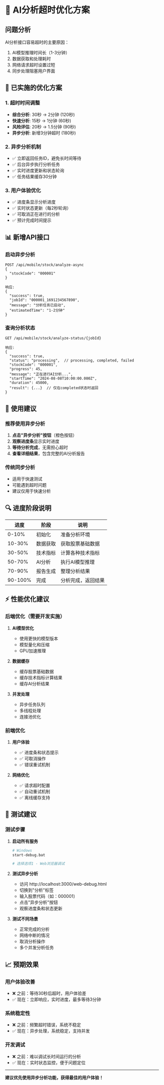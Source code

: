 # 🚀 AI分析超时优化方案

## 问题分析
AI分析接口容易超时的主要原因：
1. AI模型推理时间长（1-3分钟）
2. 数据获取和处理耗时
3. 网络请求超时设置过短
4. 同步处理阻塞用户界面

## 🔧 已实施的优化方案

### 1. 超时时间调整
- **综合分析**: 30秒 → 2分钟 (120秒)
- **快速分析**: 15秒 → 1分钟 (60秒)
- **风险评估**: 20秒 → 1.5分钟 (90秒)
- **异步分析**: 新增3分钟超时 (180秒)

### 2. 异步分析机制
- ✅ 立即返回任务ID，避免长时间等待
- ✅ 后台异步执行分析任务
- ✅ 实时进度更新和状态轮询
- ✅ 任务结果缓存30分钟

### 3. 用户体验优化
- ✅ 进度条显示分析进度
- ✅ 实时状态更新（每2秒轮询）
- ✅ 可取消正在进行的分析
- ✅ 预计完成时间提示

## 📊 新增API接口

### 启动异步分析
```
POST /api/mobile/stock/analyze-async
{
  "stockCode": "000001"
}

响应:
{
  "success": true,
  "jobId": "000001_1691234567890",
  "message": "分析任务已启动",
  "estimatedTime": "1-2分钟"
}
```

### 查询分析状态
```
GET /api/mobile/stock/analyze-status/{jobId}

响应:
{
  "success": true,
  "status": "processing",  // processing, completed, failed
  "stockCode": "000001",
  "progress": 45,
  "message": "正在进行AI分析...",
  "startTime": "2024-08-08T10:00:00.000Z",
  "duration": 45000,
  "result": {...}  // 仅在completed状态时返回
}
```

## 🎯 使用建议

### 推荐使用异步分析
1. **点击"异步分析"按钮**（橙色按钮）
2. **观察进度条**显示实时进度
3. **等待分析完成**，无需担心超时
4. **查看详细结果**，包含完整的AI分析报告

### 传统同步分析
- 适用于快速测试
- 可能遇到超时问题
- 建议仅用于快速分析

## 🔍 进度阶段说明

| 进度 | 阶段 | 说明 |
|------|------|------|
| 0-10% | 初始化 | 准备分析环境 |
| 10-30% | 数据获取 | 获取股票基础数据 |
| 30-50% | 技术指标 | 计算各种技术指标 |
| 50-70% | AI分析 | 执行AI模型推理 |
| 70-90% | 报告生成 | 整理分析结果 |
| 90-100% | 完成 | 分析完成，返回结果 |

## ⚡ 性能优化建议

### 后端优化（需要开发实施）
1. **AI模型优化**
   - 使用更快的模型版本
   - 模型量化和压缩
   - GPU加速推理

2. **数据缓存**
   - 缓存股票基础数据
   - 缓存技术指标计算结果
   - 缓存AI分析结果

3. **并发处理**
   - 异步任务队列
   - 多线程处理
   - 连接池优化

### 前端优化
1. **用户体验**
   - ✅ 进度条和状态提示
   - ✅ 可取消操作
   - ✅ 错误重试机制

2. **网络优化**
   - ✅ 请求超时配置
   - ✅ 自动重试机制
   - ✅ 离线缓存支持

## 🧪 测试建议

### 测试步骤
1. **启动所有服务**
   ```bash
   # Windows
   start-debug.bat
   
   # 选择选项1 - Web浏览器调试
   ```

2. **测试异步分析**
   - 访问 http://localhost:3000/web-debug.html
   - 切换到"分析"标签
   - 输入股票代码（如：000001）
   - 点击"异步分析"按钮
   - 观察进度条和状态更新

3. **测试不同场景**
   - 正常完成的分析
   - 网络中断的情况
   - 取消分析操作
   - 多个并发分析任务

## 📈 预期效果

### 用户体验改善
- ❌ 之前：等待30秒后超时，用户体验差
- ✅ 现在：立即响应，实时进度，最多等待3分钟

### 系统稳定性
- ❌ 之前：频繁超时错误，系统不稳定
- ✅ 现在：异步处理，系统稳定，支持并发

### 开发调试
- ❌ 之前：难以调试长时间运行的分析
- ✅ 现在：实时状态监控，便于问题定位

---

**建议优先使用异步分析功能，获得最佳的用户体验！**

